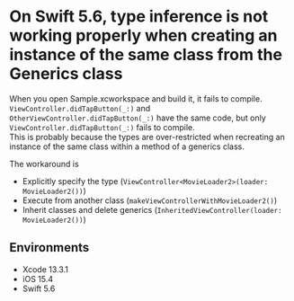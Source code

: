 On Swift 5.6, type inference is not working properly when creating an instance of the same class from the Generics class
=====

When you open Sample.xcworkspace and build it, it fails to compile.  
`ViewController.didTapButton(_:)` and `OtherViewController.didTapButton(_:)` have the same code, but only `ViewController.didTapButton(_:)` fails to compile.  
This is probably because the types are over-restricted when recreating an instance of the same class within a method of a generics class.  
  
The workaround is 

- Explicitly specify the type (`ViewController<MovieLoader2>(loader: MovieLoader2())`)
- Execute from another class (`makeViewControllerWithMovieLoader2()`)
- Inherit classes and delete generics (`InheritedViewController(loader: MovieLoader2())`)

## Environments

- Xcode 13.3.1
- iOS 15.4
- Swift 5.6
